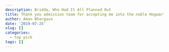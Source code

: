 ```yaml
---
description: Bridda, Who Had It All Planned Out
title: Thank you admission team for accepting me into the noble Hogwarts School of Witchcraft and Wizardry. Please in the acceptance letter, it was been said, to find an enclosed attouchment document, which I can't see such in my email. Please can it be resend, to enable me see the requirements needed as I journey towards my destiny?
author: Aman Bhargava
date: '2019-07-25'
slug: []
categories:
  - top pick
tags: []
---
```


